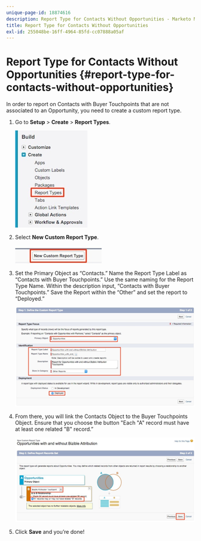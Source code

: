```yaml
---
unique-page-id: 18874616
description: Report Type for Contacts Without Opportunities - Marketo Measure - Product Documentation
title: Report Type for Contacts Without Opportunities
exl-id: 255048be-16ff-4964-85fd-cc07888a05af
---
```

# Report Type for Contacts Without Opportunities {#report-type-for-contacts-without-opportunities}

In order to report on Contacts with Buyer Touchpoints that are not associated to an Opportunity, you need to create a custom report type.

1. Go to **Setup** > **Create** > **Report Types**.

   ![](assets/1.jpg)

1. Select **New Custom Report Type**.

   ![](assets/2.jpg)

1. Set the Primary Object as “Contacts.” Name the Report Type Label as “Contacts with Buyer Touchpoints.” Use the same naming for the Report Type Name. Within the description input, “Contacts with Buyer Touchpoints.” Save the Report within the “Other” and set the report to “Deployed.”

   ![](assets/3.jpg)

1. From there, you will link the Contacts Object to the Buyer Touchpoints Object. Ensure that you choose the button "Each "A" record must have at least one related "B" record.”

   ![](assets/4.jpg)

1. Click **Save** and you’re done!
